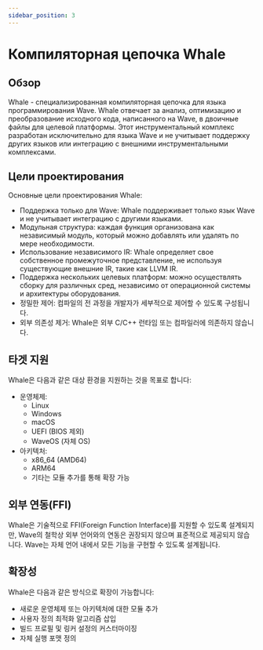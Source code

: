 ```yaml
---
sidebar_position: 3
---
```


# Компиляторная цепочка Whale

## Обзор

Whale - специализированная компиляторная цепочка для языка программирования Wave.
Whale отвечает за анализ, оптимизацию и преобразование исходного кода, написанного на Wave, в двоичные файлы для целевой платформы.
Этот инструментальный комплекс разработан исключительно для языка Wave и не учитывает поддержку других языков или интеграцию с внешними инструментальными комплексами.

## Цели проектирования

Основные цели проектирования Whale:

- Поддержка только для Wave: Whale поддерживает только язык Wave и не учитывает интеграцию с другими языками.
- Модульная структура: каждая функция организована как независимый модуль, который можно добавлять или удалять по мере необходимости.
- Использование независимого IR: Whale определяет свое собственное промежуточное представление, не используя существующие внешние IR, такие как LLVM IR.
- Поддержка нескольких целевых платформ: можно осуществлять сборку для различных сред, независимо от операционной системы и архитектуры оборудования.
- 정밀한 제어: 컴파일의 전 과정을 개발자가 세부적으로 제어할 수 있도록 구성됩니다.
- 외부 의존성 제거: Whale은 외부 C/C++ 런타임 또는 컴파일러에 의존하지 않습니다.

## 타겟 지원

Whale은 다음과 같은 대상 환경을 지원하는 것을 목표로 합니다:

- 운영체제:
    - Linux
    - Windows
    - macOS
    - UEFI (BIOS 제외)
    - WaveOS (자체 OS)
- 아키텍처:
    - x86_64 (AMD64)
    - ARM64
    - 기타는 모듈 추가를 통해 확장 가능

## 외부 연동(FFI)

Whale은 기술적으로 FFI(Foreign Function Interface)를 지원할 수 있도록 설계되지만,
Wave의 철학상 외부 언어와의 연동은 권장되지 않으며 표준적으로 제공되지 않습니다.
Wave는 자체 언어 내에서 모든 기능을 구현할 수 있도록 설계됩니다.

## 확장성

Whale은 다음과 같은 방식으로 확장이 가능합니다:

- 새로운 운영체제 또는 아키텍처에 대한 모듈 추가
- 사용자 정의 최적화 알고리즘 삽입
- 빌드 프로필 및 링커 설정의 커스터마이징
- 자체 실행 포맷 정의